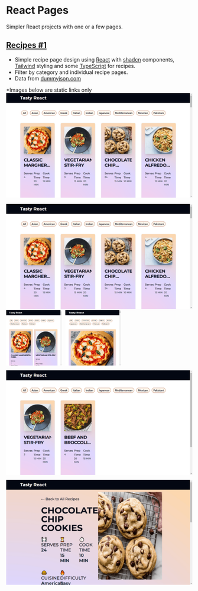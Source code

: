 # React Pages
Simpler React projects with one or a few pages.

## [Recipes #1](https://github.com/levdoescode-practice/react/tree/path-001)
* Simple recipe page design using [React](https://react.dev/) with [shadcn](https://ui.shadcn.com/) components,
[Tailwind](https://tailwindcss.com/) styling and some [TypeScript](https://www.typescriptlang.org/) for recipes.
* Filter by category and individual recipe pages.
* Data from [dummyjson.com](https://dummyjson.com/recipes/)

*Images below are static links only
[![Recipe list](./media/path-001/path-001-01.png 'Recipe list')](./media/path-001/path-001-01.png)

<div style="display: flex; flex-wrap: wrap; gap: 10px">
    <a href="./media/path-001/path-001-01.png">
        <img src="./media/path-001/path-001-01.png" alt="Recipe list"/>
    </a>
</div>

<div style="display: flex; flex-wrap: wrap; gap: 10px">
    <a href="./media/path-001/path-001-02.png" target="_blank" width="150" height="150">
        <img src="./media/path-001/path-001-02.png" alt="Media query medium" width=150 height=150 />
    </a>
    <a href="./media/path-001/path-001-03.png" target="_blank" width="150" height="150">
        <img src="./media/path-001/path-001-03.png" alt="Media query small" width="150" height="150"/>
    </a>
    <a href="./media/path-001/path-001-04.png" target="_blank" width="150" height="150">
        <img src="./media/path-001/path-001-04.png" alt="Recipe page" />
    </a>
    <a href="./media/path-001/path-001-05.png" target="_blank" width="150" height="150">
        <img src="./media/path-001/path-001-05.png" alt="Filtered recipes" style="max-width: 100%; max-height: 100%" />
    </a>
</div>
